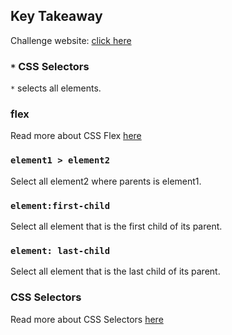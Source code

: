 ## Key Takeaway
Challenge website: [click here]()

### `*` CSS Selectors
`*` selects all elements.

### flex
Read more about CSS Flex [here](https://www.w3schools.com/css/css3_flexbox.asp)

### `element1 > element2`
Select all element2 where parents is element1.

### `element:first-child`
Select all element that is the first child of its parent.

### `element: last-child`
Select all element that is the last child of its parent.

### CSS Selectors
Read more about CSS Selectors [here](https://www.w3schools.com/cssref/css_selectors.asp)
